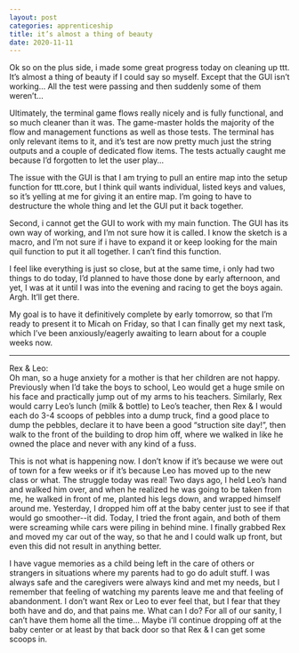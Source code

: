 ```yaml
---
layout: post 
categories: apprenticeship
title: it’s almost a thing of beauty
date: 2020-11-11
---
```


Ok so on the plus side, i made some great progress today on cleaning up ttt.  It’s almost a thing of beauty if I could say so myself.  Except that the GUI isn’t working…  All the test were passing and then suddenly some of them weren’t…

Ultimately, the terminal game flows really nicely and is fully functional, and so much cleaner than it was.  The game-master holds the majority of the flow and management functions as well as those tests.  The terminal has only relevant items to it, and it’s test are now pretty much just the string outputs and a couple of dedicated flow items.  The tests actually caught me because I’d forgotten to let the user play…

The issue with the GUI is that I am trying to pull an entire map into the setup function for ttt.core, but I think quil wants individual, listed keys and values, so it’s yelling at me for giving it an entire map.  I’m going to have to destructure the whole thing and let the GUI put it back together.  

Second, i cannot get the GUI to work with my main function.  The GUI has its own way of working, and I’m not sure how it is called.  I know the sketch is a macro, and I’m not sure if i have to expand it or keep looking for the main quil function to put it all together.  I can’t find this function.  

I feel like everything is just so close, but at the same time, i only had two things to do today, I’d planned to have those done by early afternoon, and yet, I was at it until I was into the evening and racing to get the boys again.  Argh.  It’ll get there.  

My goal is to have it definitively complete by early tomorrow, so that I’m ready to present it to Micah on Friday, so that I can finally get my next task, which I’ve been anxiously/eagerly awaiting to learn about for a couple weeks now.  

***
Rex & Leo:  
Oh man, so a huge anxiety for a mother is that her children are not happy.  Previously when I’d take the boys to school, Leo would get a huge smile on his face and practically jump out of my arms to his teachers.  Similarly, Rex would carry Leo’s lunch (milk & bottle) to Leo’s teacher, then Rex & I would each do 3-4 scoops of pebbles into a dump truck, find a good place to dump the pebbles, declare it to have been a good “struction site day!”, then walk to the front of the building to drop him off, where we walked in like he owned the place and never with any kind of a fuss.  

This is not what is happening now.  I don’t know if it’s because we were out of town for a few weeks or if it’s because Leo has moved up to the new class or what.  The struggle today was real!  Two days ago, I held Leo’s hand and walked him over, and when he realized he was going to be taken from me, he walked in front of me, planted his legs down, and wrapped himself around me.  Yesterday, I dropped him off at the baby center just to see if that would go smoother--it did.  Today, I tried the front again, and both of them were screaming while cars were piling in behind mine.  I finally grabbed Rex and moved my car out of the way, so that he and I could walk up front, but even this did not result in anything better.

I have vague memories as a child being left in the care of others or strangers in situations where my parents had to go do adult stuff.  I was always safe and the caregivers were always kind and met my needs, but I remember that feeling of watching my parents leave me and that feeling of abandonment.  I don’t want Rex or Leo to ever feel that, but I fear that they both have and do, and that pains me.  What can I do?  For all of our sanity, I can’t have them home all the time…  Maybe i’ll continue dropping off at the baby center or at least by that back door so that Rex & I can get some scoops in.  

